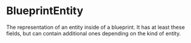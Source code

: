# BlueprintEntity

The representation of an entity inside of a blueprint. It has at least these fields, but can contain additional ones depending on the kind of entity.

